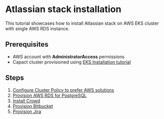 # Atlassian stack installation

This tutorial showcases how to install Atlassian stack on AWS EKS cluster with single AWS RDS instance.

## Prerequisites

- AWS account with **AdministratorAccess** permissions
- Capact cluster provisioned using [EKS Installation tutorial](../eks-installation/README.md)

## Steps

1. [Configure Cluster Policy to prefer AWS solutions](./1-cluster-policy-configuration.md)
1. [Provision AWS RDS for PostgreSQL](./2-aws-rds-provisioning.md)
1. [Install Crowd](./3-crowd-installation.md)
1. [Provision Bitbucket](./4-bitbucket-installation.md)
1. [Provision Jira](./5-jira-provisioning.md)
